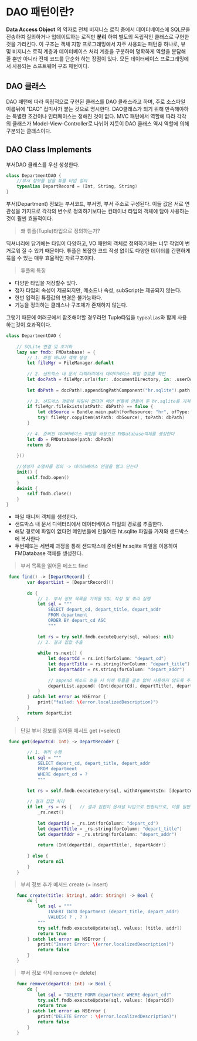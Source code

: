 
# DAO 패턴이란?

**Data Access Object** 의 약자로 전체 비지니스 로직 중에서 데이터베이스에 SQL문을 전송하여 질의하거나 업데이트하는 로직만 **분리** 하여 별도의 독립적인 클래스로 구현한 것을 가리킨다. 이 구조는 객체 지향 프로그래밍에서 자주 사용되는 패턴중 하나로, 뷰 및 비지니스 로직 계층과 데이터베이스 처리 계층을 구분하여 명확하게 역할을 분담해 줄 뿐만 아니라 전체 코드를 단순화 하는 장점이 있다.
모든 데이터베이스 프로그래밍에서 사용되는 소프트웨어 구조 패턴이다.


## DAO 클래스

DAO 패턴에 따라 독립적으로 구현된 클래스를 DAO 클래스라고 하며, 주로 소스파일 이름뒤에 "DAO" 접미사가 붙는 것으로 명시한다.
DAO클래스가 되기 위해 만족해야하는 특별한 조건이나 인터페이스는 정해진 것이 없다.
MVC 패턴에서 역할에 따라 각각의 클래스가 Model-View-Controller로 나뉘어 지듯이 DAO 클래스 역시 역할에 의해 구분되는 클래스이다.

## DAO Class Implements

부서DAO 클래스를 우선 생성한다.

```swift
class DepartmentDAO {
	//부서 정보를 담을 튜플 타입 정의
    typealias DepartRecord = (Int, String, String)
}
```

부서(Department) 정보는 부서코드, 부서명, 부서 주소로 구성된다. 이들 값은 서로 연관성을 가지므로 각각의 변수로 정의하기보다는 컨테이너 타입의 객체에 담아 사용하는 것이 훨씬 효율적이다.

> 왜 튜플(Tuple)타입으로 정의하는가?

딕셔너리에 담기에는 타입이 다양하고, VO 패턴의 객체로 정의하기에는 너무 작업이 번거로워 질 수 있기 때문이다. 튜플은 복잡한 코드 작성 없이도 다양한 데이터를 간편하게 묶을 수 있는 매우 효율적인 자료구조이다.

> 튜플의 특징

- 다양한 타입을 저장할수 있다.
- 첨자 타입의 속성이 제공되지만, 메소드나 속성, subScript는 제공되지 않는다.
- 한번 입력된 튜플값의 변경은 불가능하다.
- 기능을 정의하는 클래스나 구조체가 존재하지 않는다.

그렇기 때문에 여러곳에서 참조해야할 경우라면 Tuple타입을 `typealias`와 함께 사용하는것이 효과적이다.

```swift
class DepartmentDAO {
    
    // SQLite 연결 및 초기화
    lazy var fmdb: FMDatabase! = {
        // 1. 파일 매니저 객체 생성
        let fileMgr = FileManager.default
        
        // 2. 샌드박스 내 문서 디렉터리에서 데이터베이스 파일 경로를 확인
        let docPath = fileMgr.urls(for: .documentDirectory, in: .userDomainMask).first
        
        let dbPath = docPath!.appendingPathComponent("hr.sqlite").path
        
        // 3. 샌드박스 경로에 파일이 없다면 메인 번들에 만들어 둔 hr.sqlite를 가져와 복사한다
        if fileMgr.fileExists(atPath: dbPath) == false {
            let dbSource = Bundle.main.path(forResource: "hr", ofType: "sqlite")
            try! fileMgr.copyItem(atPath: dbSource!, toPath: dbPath)
        }
        
        // 4. 준비된 데이터베이스 파일을 바탕으로 FMDatabase객체를 생성한다
        let db = FMDatabase(path: dbPath)
        return db
        
    }()
    
    //생성자 소멸자를 정의 -> 데이터베이스 연결을 열고 닫는다
    init() {
    	self.fmdb.open()
	}
    deinit {
   		self.fmdb.close()
	}        
}
```

- 파일 매니저 객체를 생성한다.
- 샌드박스 내 문서 디렉터리에서 데이터베이스 파일의 경로를 추출한다.
- 해당 경로에 파일이 없다면 메인번들에 만들어둔 ht.sqlite 파일을 가져와 샌드박스에 복사한다
- 두번째또는 세번째 과정을 통해 샌드박스에 준비된 hr.sqlite 파일을 이용하여 FMDatabase 객체를 생성한다.

> 부서 목록을 읽어올 메소드 find

```swift
 func find() -> [DepartRecord] {
        var departList = [DepartRecord]()
        
        do {
            // 1. 부서 정보 목록을 가져올 SQL 작성 및 쿼리 실행
            let sql = """
                SELECT depart_cd, depart_title, depart_addr
                FROM department
                ORDER BY depart_cd ASC
                """
            
            let rs = try self.fmdb.excuteQuery(sql, values: nil)
            // 2. 결과 집합 추출
            
            while rs.next() {
                let departCd = rs.int(forColumn: "depart_cd")
                let departTitle = rs.string(forColumn: "depart_title")
                let departAddr = rs.string(forColumn: "depart_addr")
                
                // append 메소드 호출 시 아래 튜플을 괄호 없이 사용하지 않도록 주의
                departList.append( (Int(departCd), departTitle!, departAddr!))
            }
        } catch let error as NSError {
            print("failed: \(error.localizedDescription)")
        }
        return departList
    }
```    

> 단일 부서 정보를 읽어올 메서드 get (=select)


```swift
 func get(departCd: Int) -> DepartRecode? {
        
        // 1. 쿼리 수행
        let sql = """
            SELECT depart_cd, depart_title, depart_addr
            FROM department
            WHERE depart_cd = ?
            """
        
        let rs = self.fmdb.executeQuery(sql, withArgumentsIn: [departCd])
        
        // 결과 집합 처리
        if let _rs = rs {   // 결과 집합이 옵셔널 타입으로 반환되므로, 이를 일반 상수에 바인딩 하여 해제한다.
            _rs.next()
            
            let departId = _rs.int(forColumn: "depart_cd")
            let departTitle = _rs.string(forColumn: "depart_title")
            let departAddr = _rs.string(forColumn: "depart_addr")
            
            return (Int(departId), departTitle!, departAddr!)
            
        } else {
            return nil
        }
    }
```    

> 부서 정보 추가 메서드 create (= insert)

```swift
    func create(title: String!, addr: String!) -> Bool {
        do {
            let sql = """
                INSERT INTO department (depart_title, depart_addr)
                VALUES( ? , ? )
            """
            try self.fmdb.executeUpdate(sql, values: [title, addr])
            return true
        } catch let error as NSError {
            print("Insert Error: \(error.localizedDescription)")
            return false
        }
    }
```

> 부서 정보 삭제 remove (= delete)

```swift
    func remove(departCd: Int) -> Bool {
        do {
            let sql = "DELETE FORM department WHERE depart_cd?"
            try.self.fmdb.executeUpdate(sql, values: [departCd])
            return true
        } catch let error as NSError {
            print("DELETE Error : \(error.localizedDescription)")
            return false
        }
    }
```    




